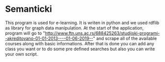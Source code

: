 # Semanticki

This program is used for e-learning. It is writen in python and we used rdflib as library for graph data manipulation. At the start of the application, program will go to "http://www.ftn.uns.ac.rs/688425263/studijski-programi--akreditovano-01-01-2013----01-06-2019--" and scrape all of the available courses along with basic informations. After that is done you can add any class you want or to do some pre defined searches but also you can write your own script.
